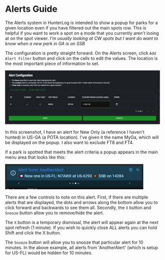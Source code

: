 # Alerts Guide

The Alerts system in HunterLog is intended to show a popup for parks for a 
given location even if you have filtered out the main spots row. This is helpful
if you want to work a spot on a mode that you currently aren't looing at on the
spot viewer. *I'm usually looking at CW spots but I want do want to know when a new 
park in GA is on SSB*

The configuration is pretty straight forward. On the Alerts screen, click 
`Add Alert Filter` button and click on the cells to edit the values. The location
is the most important piece of information to set.

![Alert Config](img/alerts_cfg.png)

In this screenshot, I have an alert for New Only (a reference I haven't hunted)
in US-GA (a POTA location). I've given it the name MyGa, which will be displayed
on the popup. I also want to exclude FT8 and FT4.

If a park is spotted that meets the alert criteria a popup appears in the main
menu area that looks like this:


![Alert Demo](img/alert_demo.png)

There are a few controls to note on this alert. First, if there are multiple alerts
that are displayed, the dots and arrows along the bottom allow you to click forward
and backwards to see them all. Secondly, the `X` button and `Snooze` button allow you 
to remove/hide the alert. 

The `X` button is a temporary dismissal, the alert will appear again at the next spot
refresh (1 minute). If you wish to quickly close ALL alerts you can hold Shift and 
click the X button.

The `Snooze` button will allow you to snooze that particular alert for 10 minutes.
In the above example, all alerts from 'AnotherAlert' (which is setup for US-FL)
would be hidden for 10 minutes.
